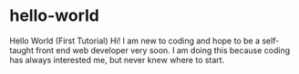 # hello-world
Hello World (First Tutorial)
Hi! I am new to coding and hope to be a self-taught front end web developer very soon. I am doing this because coding has always interested me, but never knew where to start. 

